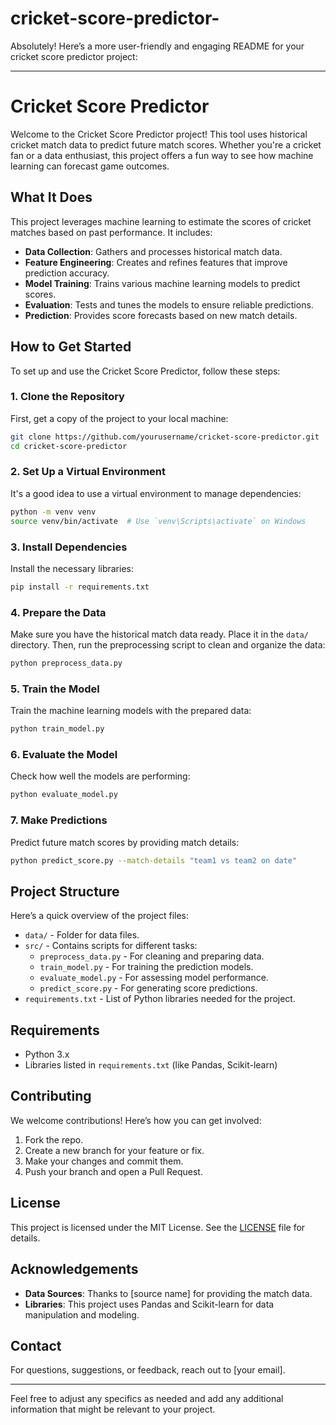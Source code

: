 # cricket-score-predictor-

Absolutely! Here’s a more user-friendly and engaging README for your cricket score predictor project:

---

# Cricket Score Predictor

Welcome to the Cricket Score Predictor project! This tool uses historical cricket match data to predict future match scores. Whether you're a cricket fan or a data enthusiast, this project offers a fun way to see how machine learning can forecast game outcomes.

## What It Does

This project leverages machine learning to estimate the scores of cricket matches based on past performance. It includes:

- **Data Collection**: Gathers and processes historical match data.
- **Feature Engineering**: Creates and refines features that improve prediction accuracy.
- **Model Training**: Trains various machine learning models to predict scores.
- **Evaluation**: Tests and tunes the models to ensure reliable predictions.
- **Prediction**: Provides score forecasts based on new match details.

## How to Get Started

To set up and use the Cricket Score Predictor, follow these steps:

### 1. Clone the Repository

First, get a copy of the project to your local machine:

```bash
git clone https://github.com/yourusername/cricket-score-predictor.git
cd cricket-score-predictor
```

### 2. Set Up a Virtual Environment

It's a good idea to use a virtual environment to manage dependencies:

```bash
python -m venv venv
source venv/bin/activate  # Use `venv\Scripts\activate` on Windows
```

### 3. Install Dependencies

Install the necessary libraries:

```bash
pip install -r requirements.txt
```

### 4. Prepare the Data

Make sure you have the historical match data ready. Place it in the `data/` directory. Then, run the preprocessing script to clean and organize the data:

```bash
python preprocess_data.py
```

### 5. Train the Model

Train the machine learning models with the prepared data:

```bash
python train_model.py
```

### 6. Evaluate the Model

Check how well the models are performing:

```bash
python evaluate_model.py
```

### 7. Make Predictions

Predict future match scores by providing match details:

```bash
python predict_score.py --match-details "team1 vs team2 on date"
```

## Project Structure

Here’s a quick overview of the project files:

- `data/` - Folder for data files.
- `src/` - Contains scripts for different tasks:
  - `preprocess_data.py` - For cleaning and preparing data.
  - `train_model.py` - For training the prediction models.
  - `evaluate_model.py` - For assessing model performance.
  - `predict_score.py` - For generating score predictions.
- `requirements.txt` - List of Python libraries needed for the project.

## Requirements

- Python 3.x
- Libraries listed in `requirements.txt` (like Pandas, Scikit-learn)

## Contributing

We welcome contributions! Here’s how you can get involved:

1. Fork the repo.
2. Create a new branch for your feature or fix.
3. Make your changes and commit them.
4. Push your branch and open a Pull Request.

## License

This project is licensed under the MIT License. See the [LICENSE](LICENSE) file for details.

## Acknowledgements

- **Data Sources**: Thanks to [source name] for providing the match data.
- **Libraries**: This project uses Pandas and Scikit-learn for data manipulation and modeling.

## Contact

For questions, suggestions, or feedback, reach out to [your email].

---

Feel free to adjust any specifics as needed and add any additional information that might be relevant to your project.
